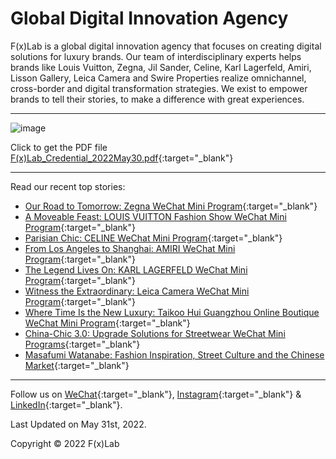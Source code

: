 # Global Digital Innovation Agency
F(x)Lab is a global digital innovation agency that focuses on creating digital solutions for luxury brands. Our team of interdisciplinary experts helps brands like Louis Vuitton, Zegna, Jil Sander, Celine, Karl Lagerfeld, Amiri, Lisson Gallery, Leica Camera and Swire Properties realize omnichannel, cross-border and digital transformation strategies. We exist to empower brands to tell their stories, to make a difference with great experiences.

* * *

![image](https://zihaolu.github.io/FXLAB/F(x)Lab_Credential_Cover.jpeg)

Click to get the PDF file   [F(x)Lab_Credential_2022May30.pdf](https://zihaolu.github.io/FXLAB/F(x)Lab_Credential_2022May30.pdf){:target="_blank"}

* * *

Read our recent top stories:
*  [Our Road to Tomorrow: Zegna WeChat Mini Program](https://mp.weixin.qq.com/s/MgxJZpTirPJ0QZ47-joayQ){:target="_blank"}
*  [A Moveable Feast: LOUIS VUITTON Fashion Show WeChat Mini Program](https://mp.weixin.qq.com/s/4dynfWS9izV6xrcPG0QWyw){:target="_blank"}
*  [Parisian Chic: CELINE WeChat Mini Program](https://mp.weixin.qq.com/s/w4g_ZJpqeBh5urduNN-bxA){:target="_blank"}
*  [From Los Angeles to Shanghai: AMIRI WeChat Mini Program](https://mp.weixin.qq.com/s/VBRvB4p9x2PcdXuVWV6o4A){:target="_blank"}
*  [The Legend Lives On: KARL LAGERFELD WeChat Mini Program](https://mp.weixin.qq.com/s/bNHspi0iRYqKznlNBxN9qQ){:target="_blank"}
*  [Witness the Extraordinary: Leica Camera WeChat Mini Program](https://mp.weixin.qq.com/s/pRqYCeC95SnN-Y0KkkRFRw){:target="_blank"}
*  [Where Time Is the New Luxury: Taikoo Hui Guangzhou Online Boutique WeChat Mini Program](https://mp.weixin.qq.com/s/bZ3zOA4Vp7k-i-qhPcS6JQ){:target="_blank"}
*  [China-Chic 3.0: Upgrade Solutions for Streetwear WeChat Mini Programs](https://mp.weixin.qq.com/s/4YeHplXS2Yo33UnTNSRLAA){:target="_blank"}
*  [Masafumi Watanabe: Fashion Inspiration, Street Culture and the Chinese Market](https://mp.weixin.qq.com/s/v8-fXtgUphq96rfD_lGIlQ){:target="_blank"}

* * *

Follow us on [WeChat](https://zihaolu.github.io/FXLAB/F(x)Lab_WeChat.png){:target="_blank"}, [Instagram](https://www.instagram.com/fxlabinc/){:target="_blank"} & [LinkedIn](https://www.linkedin.com/company/fxlab/){:target="_blank"}.

Last Updated on May 31st, 2022.

Copyright © 2022 F(x)Lab
